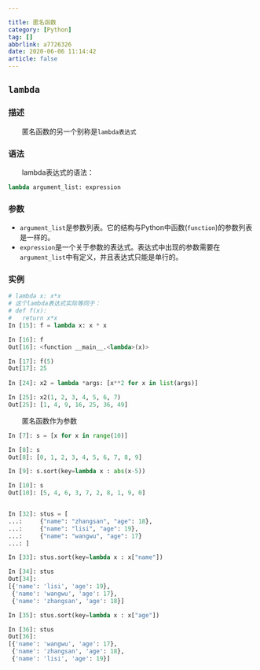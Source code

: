 ```yaml
---

title: 匿名函数
category: [Python]
tag: []
abbrlink: a7726326
date: 2020-06-06 11:14:42
article: false
---
```


## `lambda`

### 描述

　　匿名函数的另一个别称是`lambda表达式`

### 语法

　　lambda表达式的语法：

```python
lambda argument_list: expression
```

### 参数

- `argument_list`是参数列表。它的结构与Python中函数(`function`)的参数列表是一样的。
- `expression`是一个关于参数的表达式。表达式中出现的参数需要在`argument_list`中有定义，并且表达式只能是单行的。

### 实例

```python
# lambda x: x*x
# 这个lambda表达式实际等同于：
# def f(x):
#   return x*x
In [15]: f = lambda x: x * x

In [16]: f
Out[16]: <function __main__.<lambda>(x)>

In [17]: f(5)
Out[17]: 25
    
In [24]: x2 = lambda *args: [x**2 for x in list(args)]

In [25]: x2(1, 2, 3, 4, 5, 6, 7)
Out[25]: [1, 4, 9, 16, 25, 36, 49]
```

　　匿名函数作为参数

```python
In [7]: s = [x for x in range(10)]

In [8]: s
Out[8]: [0, 1, 2, 3, 4, 5, 6, 7, 8, 9]

In [9]: s.sort(key=lambda x : abs(x-5))

In [10]: s
Out[10]: [5, 4, 6, 3, 7, 2, 8, 1, 9, 0]


In [32]: stus = [
...:     {"name": "zhangsan", "age": 18},
...:     {"name": "lisi", "age": 19},
...:     {"name": "wangwu", "age": 17}
...: ]

In [33]: stus.sort(key=lambda x : x["name"])

In [34]: stus
Out[34]:
[{'name': 'lisi', 'age': 19},
 {'name': 'wangwu', 'age': 17},
 {'name': 'zhangsan', 'age': 18}]

In [35]: stus.sort(key=lambda x : x["age"])

In [36]: stus
Out[36]:
[{'name': 'wangwu', 'age': 17},
 {'name': 'zhangsan', 'age': 18},
 {'name': 'lisi', 'age': 19}]
```

